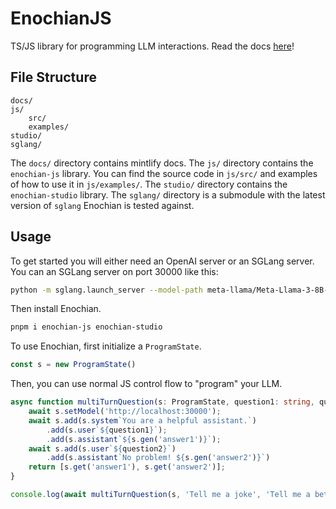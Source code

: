 # EnochianJS

TS/JS library for programming LLM interactions. Read the docs [here](https://zolinthecow.mintlify.app/introduction/introduction)!

## File Structure

```
docs/
js/
    src/
    examples/
studio/
sglang/
```

The `docs/` directory contains mintlify docs.
The `js/` directory contains the `enochian-js` library. You can find the source code in `js/src/` and examples of how to use it in `js/examples/`.
The `studio/` directory contains the `enochian-studio` library.
The `sglang/` directory is a submodule with the latest version of `sglang` Enochian is tested against.

## Usage

To get started you will either need an OpenAI server or an SGLang server. You can an SGLang server on port 30000 like this:

```bash
python -m sglang.launch_server --model-path meta-llama/Meta-Llama-3-8B-Instruct --port 30000
```

Then install Enochian.

```bash
pnpm i enochian-js enochian-studio
```

To use Enochian, first initialize a `ProgramState`.

```ts
const s = new ProgramState()
```

Then, you can use normal JS control flow to "program" your LLM.


```ts
async function multiTurnQuestion(s: ProgramState, question1: string, question2: string): Promise<[string, string]> {
    await s.setModel('http://localhost:30000');
    await s.add(s.system`You are a helpful assistant.`)
        .add(s.user`${question1}`);
        .add(s.assistant`${s.gen('answer1')}`);
    await s.add(s.user`${question2}`)
        .add(s.assistant`No problem! ${s.gen('answer2')}`)
    return [s.get('answer1'), s.get('answer2')];
}

console.log(await multiTurnQuestion(s, 'Tell me a joke', 'Tell me a better one'));
```
